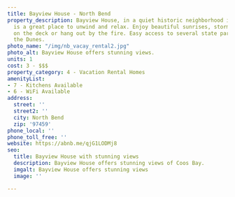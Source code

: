 ```yaml
---
title: Bayview House - North Bend
property_description: Bayview House, in a quiet historic neighborhood in North Bend,
  is a great place to unwind and relax. Enjoy beautiful sunrises, storm watch, barbecues
  on the deck or hang out by the fire. Easy access to several state parks, golf and
  the Dunes.
photo_name: "/img/nb_vacay_rental2.jpg"
photo_alt: Bayview House offers stunning views.
units: 1
cost: 3 - $$$
property_category: 4 - Vacation Rental Homes
amenityList:
- 7 - Kitchens Available
- 6 - WiFi Available
address:
  street: ''
  street2: ''
  city: North Bend
  zip: '97459'
phone_local: ''
phone_toll_free: ''
website: https://abnb.me/qjG1LODMj8
seo:
  title: Bayview House with stunning views
  description: Bayview House offers stunning views of Coos Bay.
  imgalt: Bayview House offers stunning views
  image: ''

---
```

